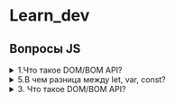 # Learn_dev

## Вопросы JS

<details>
<summary>1.Что такое DOM/BOM API?</summary>
<div> 
Ответ

</div>
</details>

<details>
<summary>5.В чем разница между let, var, const?</summary>
<div> 

Ответ
[В чём разница между var, let и const в JavaScript:](https://medium.com/nuances-of-programming/%D0%B2-%D1%87%D1%91%D0%BC-%D1%80%D0%B0%D0%B7%D0%BD%D0%B8%D1%86%D0%B0-%D0%BC%D0%B5%D0%B6%D0%B4%D1%83-var-let-%D0%B8-const-%D0%B2-javascript-3084bfe9f7a3)     
5.1 var - *function scoped*
Если вызвать вне зоны видимости получим ошибку undefined  
Eng: undefined when accessing a variable before it's declared
```javascript
function getDate () {
  var date = new Date()return date
}getDate()
console.log(date) // ❌ Reference Error
```
 Объявленным переменным присваивается значение undefined по умолчанию. Если вы попытаетесь получить
доступ к одной из этих переменных до того, как она была фактически объявлена, вам вернётся undefined 

5.2 let - *block scoped {}* 
Если вызвать вне зоны видимости получим ошибку ReferenceError вместо значения undefined.  
Eng: ReferenceError when accessing a variable before it's declared

```javascript
function discountPrices (prices, discount) {
  let discounted = []for (let i = 0; i < prices.length; i++) {
    let discountedPrice = prices[i] * (1 - discount)
    let finalPrice = Math.round(discountedPrice * 100) / 100
    discounted.push(finalPrice)
  }console.log(i) // 3
  console.log(discountedPrice) // 150
  console.log(finalPrice) // 150return discounted
}discountPrices([100, 200, 300], .5) // ❌ ReferenceError: i is not defined
```

5.3 const - *block scope {}*
Главное отличие const от let - начение переменной, объявленной с помощью const, нельзя переназначить.  

```javascript
let name = 'Tyler'
const handle = 'tylermcginnis'name = 'Tyler McGinnis' // ✅
handle = '@tylermcginnis' // ❌ TypeError: Assignment to constant variable.
```
Но изменение свойства объекта не является его переназначением!
```javascript
const person = {
  name: 'Kim Kardashian'
}person.name = 'Kim Kardashian West' // ✅person = {} // ❌ Assignment to constant variable.
```


![Ansver_1.png](./img/Ansver_1.png)
</div>

</details>

<details>
<summary>3. Что такое DOM/BOM API?</summary>
<div> 
Ответ

</div>
</details>
